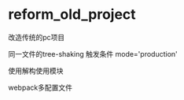 # reform_old_project
改造传统的pc项目


同一文件的tree-shaking 触发条件  mode='production'

使用解构使用模块


webpack多配置文件


